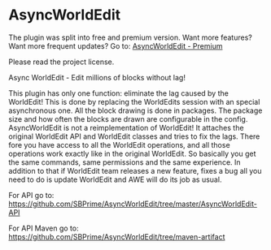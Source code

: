 AsyncWorldEdit
==============
The plugin was split into free and premium version. 
Want more features? Want more frequent updates? Go to: [AsyncWorldEdit - Premium](https://www.spigotmc.org/resources/asyncworldedit-premium.9661/)

Please read the project license.

Async WorldEdit - Edit millions of blocks without lag!

This plugin has only one function: eliminate the lag caused by the WorldEdit! 
This is done by replacing the WorldEdits session with an special asynchronous 
one. All the block drawing is done in packages. The package size and how often
the blocks are drawn are configurable in the config. AsyncWorldEdit is not a
reimplementation of WorldEdit! It attaches the original WorldEdit API and 
WorldEdit classes and tries to fix the lags. There fore you have access to all
the WorldEdit operations, and all those operations work exactly like in the 
original WorldEdit. So basically you get the same commands, same permissions 
and the same experience. In addition to that if WorldEdit team releases a new 
feature, fixes a bug all you need to do is update WorldEdit and AWE will do its
job as usual.

For API go to:
  https://github.com/SBPrime/AsyncWorldEdit/tree/master/AsyncWorldEdit-API
  
For API Maven go to:
  https://github.com/SBPrime/AsyncWorldEdit/tree/maven-artifact
